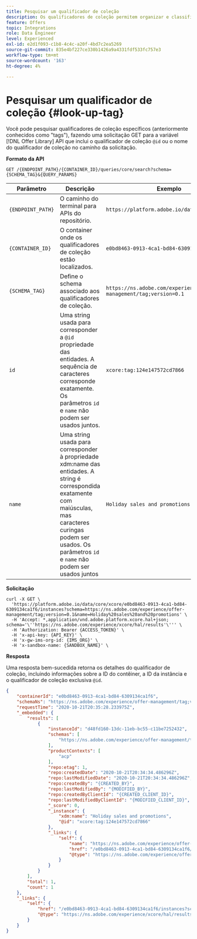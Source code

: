 ```yaml
---
title: Pesquisar um qualificador de coleção
description: Os qualificadores de coleção permitem organizar e classificar melhor suas ofertas.
feature: Offers
topic: Integrations
role: Data Engineer
level: Experienced
exl-id: e2d1f093-c1b8-4c4c-a20f-4bd7c2ea5269
source-git-commit: 835e4bf227ce330b1426a9a4331fdf533fc757e3
workflow-type: tm+mt
source-wordcount: '163'
ht-degree: 4%

---
```


# Pesquisar um qualificador de coleção {#look-up-tag}

Você pode pesquisar qualificadores de coleção específicos (anteriormente conhecidos como &quot;tags&quot;), fazendo uma solicitação GET para a variável [!DNL Offer Library] API que inclui o qualificador de coleção `@id` ou o nome do qualificador de coleção no caminho da solicitação.

**Formato da API**

```http
GET /{ENDPOINT_PATH}/{CONTAINER_ID}/queries/core/search?schema={SCHEMA_TAG}&{QUERY_PARAMS}
```

| Parâmetro | Descrição | Exemplo |
| --------- | ----------- | ------- |
| `{ENDPOINT_PATH}` | O caminho do terminal para APIs do repositório. | `https://platform.adobe.io/data/core/xcore/` |
| `{CONTAINER_ID}` | O container onde os qualificadores de coleção estão localizados. | `e0bd8463-0913-4ca1-bd84-6309134ca1f6` |
| `{SCHEMA_TAG}` | Define o schema associado aos qualificadores de coleção. | `https://ns.adobe.com/experience/offer-management/tag;version=0.1` |
| `id` | Uma string usada para corresponder a `@id` propriedade das entidades. A sequência de caracteres corresponde exatamente. Os parâmetros `id` e `name` não podem ser usados juntos. | `xcore:tag:124e147572cd7866` |
| `name` | Uma string usada para corresponder à propriedade xdm:name das entidades. A string é correspondida exatamente com maiúsculas, mas caracteres curingas podem ser usados. Os parâmetros `id` e `name` não podem ser usados juntos | `Holiday sales and promotions` |

**Solicitação**

```shell
curl -X GET \
  'https://platform.adobe.io/data/core/xcore/e0bd8463-0913-4ca1-bd84-6309134ca1f6/instances?schema=https://ns.adobe.com/experience/offer-management/tag;version=0.1&name=Holiday%20sales%20and%20promotions' \
  -H 'Accept: *,application/vnd.adobe.platform.xcore.hal+json; schema='\''https://ns.adobe.com/experience/xcore/hal/results'\''' \
  -H 'Authorization: Bearer {ACCESS_TOKEN}' \
  -H 'x-api-key: {API_KEY}' \
  -H 'x-gw-ims-org-id: {IMS_ORG}' \
  -H 'x-sandbox-name: {SANDBOX_NAME}' \
```

**Resposta**

Uma resposta bem-sucedida retorna os detalhes do qualificador de coleção, incluindo informações sobre a ID do contêiner, a ID da instância e o qualificador de coleção exclusiva `@id`.

```json
{
    "containerId": "e0bd8463-0913-4ca1-bd84-6309134ca1f6",
    "schemaNs": "https://ns.adobe.com/experience/offer-management/tag;version=0.1",
    "requestTime": "2020-10-21T20:35:28.233975Z",
    "_embedded": {
        "results": [
            {
                "instanceId": "d48fd160-13dc-11eb-bc55-c11be7252432",
                "schemas": [
                    "https://ns.adobe.com/experience/offer-management/tag;version=0.1"
                ],
                "productContexts": [
                    "acp"
                ],
                "repo:etag": 1,
                "repo:createdDate": "2020-10-21T20:34:34.486296Z",
                "repo:lastModifiedDate": "2020-10-21T20:34:34.486296Z",
                "repo:createdBy": "{CREATED_BY}",
                "repo:lastModifiedBy": "{MODIFIED_BY}",
                "repo:createdByClientId": "{CREATED_CLIENT_ID}",
                "repo:lastModifiedByClientId": "{MODIFIED_CLIENT_ID}",
                "_score": 0,
                "_instance": {
                    "xdm:name": "Holiday sales and promotions",
                    "@id": "xcore:tag:124e147572cd7866"
                },
                "_links": {
                    "self": {
                        "name": "https://ns.adobe.com/experience/offer-management/tag;version=0.1#d48fd160-13dc-11eb-bc55-c11be7252432",
                        "href": "/e0bd8463-0913-4ca1-bd84-6309134ca1f6/instances/d48fd160-13dc-11eb-bc55-c11be7252432",
                        "@type": "https://ns.adobe.com/experience/offer-management/tag;version=0.1"
                    }
                }
            }
        ],
        "total": 1,
        "count": 1
    },
    "_links": {
        "self": {
            "href": "/e0bd8463-0913-4ca1-bd84-6309134ca1f6/instances?schema=https://ns.adobe.com/experience/offer-management/tag;version=0.1&name=Holiday%20sales%20and%20promotions",
            "@type": "https://ns.adobe.com/experience/xcore/hal/results"
        }
    }
}
```
